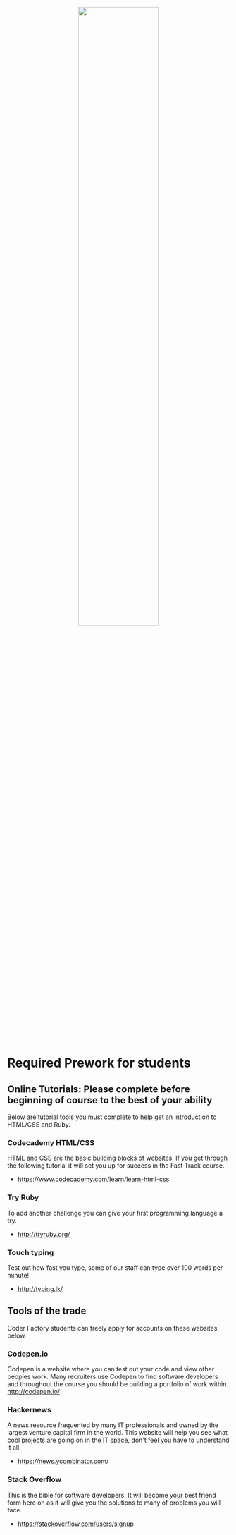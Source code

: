 <p align="center"><img src="https://res.cloudinary.com/coder-factory/image/upload/v1496821299/Coder_Academy-05.png" width="60%"></p>


# Required Prework for students

## Online Tutorials: Please complete before beginning of course to the best of your ability
Below are tutorial tools you must complete to help get an introduction to HTML/CSS and Ruby.

### Codecademy HTML/CSS

HTML and CSS are the basic building blocks of websites. If you get through the following tutorial it will set you up for success in the Fast Track course.
- https://www.codecademy.com/learn/learn-html-css

### Try Ruby
To add another challenge you can give your first programming language a try.<br>
- http://tryruby.org/

### Touch typing
Test out how fast you type, some of our staff can type over 100 words per minute!<br>
- http://typing.lk/


## Tools of the trade
Coder Factory students can freely apply for accounts on these websites below.

### Codepen.io
Codepen is a website where you can test out your code and view other peoples work. Many recruiters use Codepen to find software developers and throughout the course you should be building a portfolio of work within. <br>
 http://codepen.io/


### Hackernews
A news resource frequented by many IT professionals and owned by the largest venture capital firm in the world. This website will help you see what cool projects are going on in the IT space, don't feel you have to understand it all.
-  https://news.ycombinator.com/


### Stack Overflow
This is the bible for software developers. It will become your best friend form here on as it will give you the solutions to many of problems you will face.
- https://stackoverflow.com/users/signup
